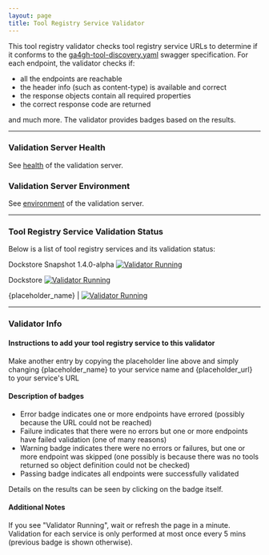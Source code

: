 ```yaml
---
layout: page
title: Tool Registry Service Validator
---
```

This tool registry validator checks tool registry service URLs to determine if it conforms to the [ga4gh-tool-discovery.yaml](https://github.com/ga4gh/tool-registry-schemas/blob/feature/trsv_changes/src/main/resources/swagger/ga4gh-tool-discovery.yaml) swagger specification.  For each endpoint, the validator checks if:
- all the endpoints are reachable
- the header info (such as content-type) is available and correct
- the response objects contain all required properties
- the correct response code are returned

and much more.  The validator provides badges based on the results.

---
### Validation Server Health
See [health]({{site.validation-server-url}}/health_check) of the validation server.


### Validation Server Environment
See [environment]({{site.validation-server-url}}/environment) of the validation server.

---
### Tool Registry Service Validation Status
Below is a list of tool registry services and its validation status:

Dockstore Snapshot 1.4.0-alpha [![Validator Running]({{site.validation-server-url}}/trs/validator?url=http://142.1.177.94:8080)]({{site.validation-server-url}}/trs/validator/debug?url=http://142.1.177.94:8080) 

Dockstore [![Validator Running]({{site.validation-server-url}}/trs/validator?url=https://dockstore.org:8443)]({{site.validation-server-url}}/trs/validator/debug?url=https://dockstore.org:8443) 

{placeholder_name} | [![Validator Running]({{site.validation-server-url}}/trs/validator?url={placeholder_url})]({{site.validation-server-url}}/trs/validator/debug?url={placeholder_url})      

---
### Validator Info

#### Instructions to add your tool registry service to this validator

Make another entry by copying the placeholder line above and simply changing {placeholder_name} to your service name and {placeholder_url} to your service's URL

#### Description of badges

- Error badge indicates one or more endpoints have errored (possibly because the URL could not be reached)
- Failure indicates that there were no errors but one or more endpoints have failed validation (one of many reasons)
- Warning badge indicates there were no errors or failures, but one or more endpoint was skipped (one possibly is because there was no tools returned so object definition could not be checked)
- Passing badge indicates all endpoints were successfully validated

Details on the results can be seen by clicking on the badge itself.

#### Additional Notes

If you see "Validator Running", wait or refresh the page in a minute.  Validation for each service is only performed at most once every 5 mins (previous badge is shown otherwise).


